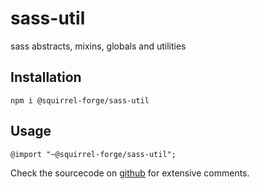 # sass-util
sass abstracts, mixins, globals and utilities

## Installation

```
npm i @squirrel-forge/sass-util
```

## Usage

```
@import "~@squirrel-forge/sass-util";
```

Check the sourcecode on [github](https://github.com/squirrel-forge/sass-util) for extensive comments.
